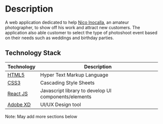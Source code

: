# Description
A web application dedicated to help [Nico Inocalla](https://www.instagram.com/inocalla.ruinico/?hl=en), an amateur photographer, to show off his work and attract new customers. The application also able customer to select the type of photoshoot event based on their needs such as weddings and birthday parties. 

## Technology Stack

| Technology | Description |
| --- | --- |
| [HTML5](https://developer.mozilla.org/en-US/docs/Web/Guide/HTML/HTML5) | Hyper Text Markup Language |
| [CSS3](https://developer.mozilla.org/en-US/docs/Web/CSS) | Cascading Style Sheets |
| [React JS](https://reactjs.org/) | Javascript library to develop UI components/elements |
| [Adobe XD](https://www.adobe.com/ca/products/xd.html) | UI/UX Design tool |


Note: May add more sections below
